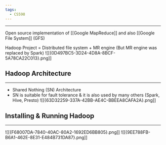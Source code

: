 ```yaml
---
tags:
  - CS598
---
```

---
Open source implementation of [[Google MapReduce]] and also [[Google File System]] (GFS)

Hadoop Project = Distributed file system + MR engine (But MR engine was replaced by Spark)
![[{0D497BC5-3D24-4D8A-8BCF-5A78CA22C013}.png]]

## Hadoop Architecture
---
- Shared Nothing (SN) Architecture
- SN is suitable for fault tolerance & it is also used by many others (Spark, Hive, Presto)
![[{63D32259-337A-42BB-AE4C-BBEEA8CAFA2A}.png]]
## Installing & Running Hadoop
---
![[{F68007DA-7840-40AC-80A2-1692ED6BB805}.png]]
![[{9EE788FB-B6A1-462E-8E31-E484B731DA87}.png]]

